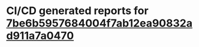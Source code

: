 # CI/CD generated reports for [7be6b5957684004f7ab12ea90832ad911a7a0470](https://github.com/hydephp/develop/commit/7be6b5957684004f7ab12ea90832ad911a7a0470)
